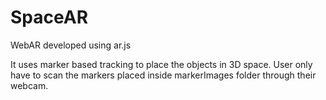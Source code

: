 # SpaceAR
WebAR developed using ar.js

It uses marker based tracking to place the objects in 3D space. User only have to scan the markers placed inside markerImages folder through their webcam.
